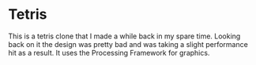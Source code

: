 # Tetris
This is a tetris clone that I made a while back in my spare time. Looking back on it the design was pretty bad and was taking a slight performance hit as a result. It uses the Processing Framework for graphics. 
